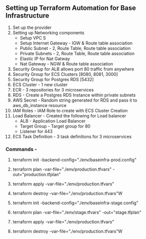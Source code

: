 ## Setting up Terraform Automation for Base Infrastructure

1. Set up the provider 
2. Setting up Networking components 
    - Setup VPC S
    - Setup Internet Gateway - IGW & Route table association
    - Public Subnet - 2, Route Table, Route table association 
    - Private Subnets - 2, Route Table, Route table association 
    - Elastic IP for Nat Gatway 
    - Nat Gateway - NGW & Route table association 
3. Security Group for ALB allows port 80 traffic from anywhere
4. Security Group for ECS Clusters [8080, 8081, 3000]
5. Security Group for Postgres RDS [5432]
6. ECS Cluster - 1 new cluster
7. ECR - 3 repositories for 3 microservices
8. RDS - Create a Postgres RDS Instance within private subnets
9. AWS Secret - Random string generated for RDS and pass it to aws_db_instance resource
10. IAM Roles - IAM Role to create with ECS Cluster Creation
11. Load Balancer - Created the following for Load balancer
    - ALB - Application Load Balancer
    - Target Group - Target group for 80
    - Listener for 443
12. ECS Task Definition - 3 task definitions for 3 microservices 

### Commands -
1. terraform init -backend-config="./env/baseinfra-prod.config"
2. terraform plan -var-file="./env/production.tfvars" -out="production.tfplan"
3. terraform apply -var-file="./env/production.tfvars"
4. terraform destroy -var-file="./env/production.tfvars"W


1. terraform init -backend-config="./env/baseinfra-stage.config"
2. terraform plan -var-file="./env/stage.tfvars" -out="stage.tfplan"
3. terraform apply -var-file="./env/production.tfvars"
4. terraform destroy -var-file="./env/production.tfvars"W